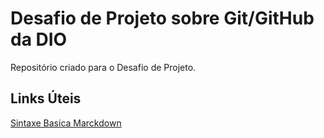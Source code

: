 # Desafio de Projeto sobre Git/GitHub da DIO
Repositório criado para o Desafio de Projeto.

## Links Úteis
[Sintaxe Basica Marckdown](https://www.markdownguide.org/basic-syntax/)
